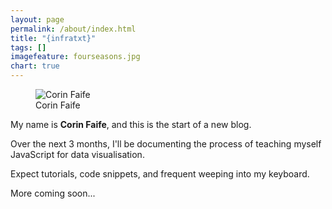 ```yaml
---
layout: page
permalink: /about/index.html
title: "{infratxt}"
tags: []
imagefeature: fourseasons.jpg
chart: true
---
```

<figure>
  <img src="{{ site.url }}/images/corin.png" alt="Corin Faife">
  <figcaption>Corin Faife</figcaption>
</figure>


My name is **Corin Faife**, and this is the start of a new blog. 

Over the next 3 months, I'll be documenting the process of teaching myself JavaScript for data visualisation.

Expect tutorials, code snippets, and frequent weeping into my keyboard.

More coming soon...
